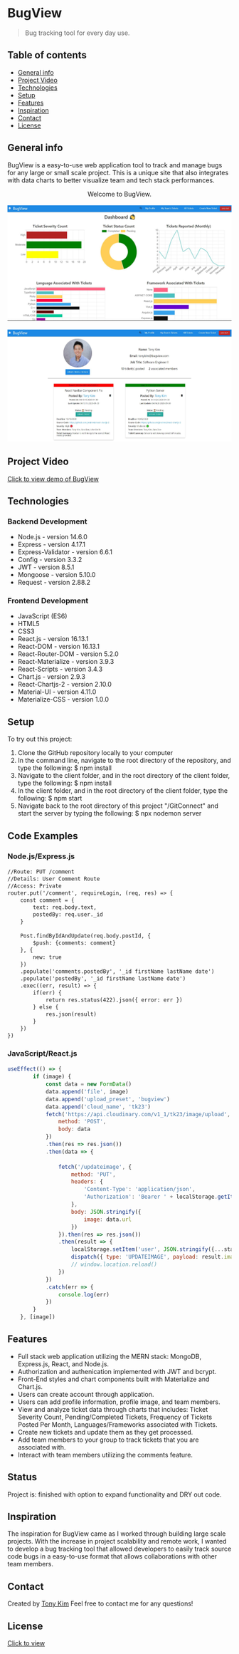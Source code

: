 # BugView
> Bug tracking tool for every day use.  

## Table of contents
* [General info](#general-info)
* [Project Video](#project-video)
* [Technologies](#technologies)
* [Setup](#setup)
* [Features](#features)
* [Inspiration](#inspiration)
* [Contact](#contact)
* [License](#license)

## General info
BugView is a easy-to-use web application tool to track and manage bugs for any large or small scale project. This is a unique site that also integrates with data charts to better visualize team and tech stack performances. 

<div align="center">Welcome to BugView. </div>
<br/>
<div align="center">
<kbd>
<img src="./Capture.JPG">
</kbd>
</div>

<br/>
<div align="center">
<kbd>
<img src="./profile.JPG">
</kbd>
</div>

## Project Video
[Click to view demo of BugView](https://youtu.be/1JKQrFFHDAQ)

## Technologies
### Backend Development 
* Node.js - version 14.6.0
* Express - version 4.17.1
* Express-Validator - version 6.6.1
* Config - version 3.3.2
* JWT - version 8.5.1
* Mongoose - version 5.10.0
* Request - version 2.88.2

### Frontend Development 
* JavaScript (ES6)
* HTML5
* CSS3
* React.js - version 16.13.1
* React-DOM - version 16.13.1
* React-Router-DOM - version 5.2.0
* React-Materialize - version 3.9.3
* React-Scripts - version 3.4.3
* Chart.js - version 2.9.3
* React-Chartjs-2 - version 2.10.0
* Material-UI - version 4.11.0
* Materialize-CSS - version 1.0.0

## Setup
To try out this project: 
1. Clone the GitHub repository locally to your computer
1. In the command line, navigate to the root directory of the repository, and type the following: 
  $ npm install 
1. Navigate to the client folder, and in the root directory of the client folder, type the following: 
  $ npm install 
1. In the client folder, and in the root directory of the client folder, type the following: 
  $ npm start
1. Navigate back to the root directory of this project "/GitConnect" and start the server by typing the following: 
  $ npx nodemon server 

## Code Examples
### Node.js/Express.js
```Node
//Route: PUT /comment 
//Details: User Comment Route 
//Access: Private 
router.put('/comment', requireLogin, (req, res) => {
    const comment = {
        text: req.body.text, 
        postedBy: req.user._id 
    }

    Post.findByIdAndUpdate(req.body.postId, {
        $push: {comments: comment}
    }, {
        new: true 
    })
    .populate('comments.postedBy', '_id firstName lastName date')
    .populate('postedBy', '_id firstName lastName date')
    .exec((err, result) => {
        if(err) {
            return res.status(422).json({ error: err })
        } else {
            res.json(result)
        }
    })
})
```

### JavaScript/React.js 
```React.js
useEffect(() => {
        if (image) {
            const data = new FormData()
            data.append('file', image)
            data.append('upload_preset', 'bugview')
            data.append('cloud_name', 'tk23')
            fetch('https://api.cloudinary.com/v1_1/tk23/image/upload', {
                method: 'POST', 
                body: data
            })
            .then(res => res.json())
            .then(data => {

                fetch('/updateimage', {
                    method: 'PUT',
                    headers: {
                        'Content-Type': 'application/json', 
                        'Authorization': 'Bearer ' + localStorage.getItem('jwt')
                    }, 
                    body: JSON.stringify({
                        image: data.url
                    })
                }).then(res => res.json())
                .then(result => {
                    localStorage.setItem('user', JSON.stringify({...state, image: result.image}))
                    dispatch({ type: 'UPDATEIMAGE', payload: result.image })
                    // window.location.reload()
                })
            })
            .catch(err => {
                console.log(err)
            })
        }
    }, [image])
```


## Features
* Full stack web application utilizing the MERN stack: MongoDB, Express.js, React, and Node.js. 
* Authorization and authenication implemented with JWT and bcrypt. 
* Front-End styles and chart components built with Materialize and Chart.js. 
* Users can create account through application. 
* Users can add profile information, profile image, and team members. 
* View and analyze ticket data through charts that includes: Ticket Severity Count, Pending/Completed Tickets, Frequency of Tickets Posted Per Month, Languages/Frameworks associated with Tickets.
* Create new tickets and update them as they get processed. 
* Add team members to your group to track tickets that you are associated with. 
* Interact with team members utilizing the comments feature. 

## Status
Project is: finished with option to expand functionality and DRY out code.

## Inspiration
The inspiration for BugView came as I worked through building large scale projects. With the increase in project scalability and remote work, I wanted to develop a bug tracking tool that allowed developers to easily track source code bugs in a easy-to-use format that allows collaborations with other team members. 

## Contact
Created by [Tony Kim](https://www.linkedin.com/in/hyung-kim/) 
Feel free to contact me for any questions! 

## License
[Click to view](https://github.com/hjkmines/BugView-MERN-Project/blob/master/LICENSE)